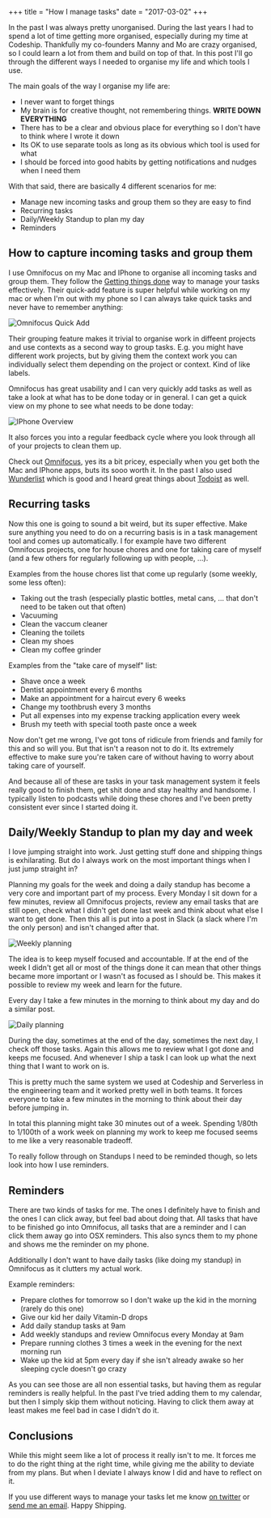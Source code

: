 +++
title = "How I manage tasks"
date = "2017-03-02"
+++

In the past I was always pretty unorganised. During the last years I had to spend a lot of time getting more organised, especially during my time at Codeship. Thankfully my co-founders Manny and Mo are crazy organised, so I could learn a lot from them and build on top of that. In this post I'll go through the different ways I needed to organise my life and which tools I use.

The main goals of the way I organise my life are:

* I never want to forget things
* My brain is for creative thought, not remembering things. **WRITE DOWN EVERYTHING**
* There has to be a clear and obvious place for everything so I don't have to think where I wrote it down
* Its OK to use separate tools as long as its obvious which tool is used for what
* I should be forced into good habits by getting notifications and nudges when I need them

With that said, there are basically 4 different scenarios for me:

* Manage new incoming tasks and group them so they are easy to find
* Recurring tasks
* Daily/Weekly Standup to plan my day
* Reminders

## How to capture incoming tasks and group them

I use Omnifocus on my Mac and IPhone to organise all incoming tasks and group them. They follow the [Getting things done](http://gettingthingsdone.com) way to manage your tasks effectively. Their quick-add feature is super helpful while working on my mac or when I'm out with my phone so I can always take quick tasks and never have to remember anything:

![Omnifocus Quick Add](/img/how-i/task-management/omnifocus-quick-add.png)

Their grouping feature makes it trivial to organise work in diffeent projects and use contexts as a second way to group tasks. E.g. you might have different work projects, but by giving them the context work you can individually select them depending on the project or context. Kind of like labels.

Omnifocus has great usability and I can very quickly add tasks as well as take a look at what has to be done today or in general. I can get a quick view on my phone to see what needs to be done today:

![IPhone Overview](/img/how-i/task-management/iphone-overview.png)

It also forces you into a regular feedback cycle where you look through all of your projects to clean them up.

Check out [Omnifocus](https://www.omnigroup.com/omnifocus), yes its a bit pricey, especially when you get both the Mac and IPhone apps, buts its sooo worth it. In the past I also used [Wunderlist](https://wunderlist.com) which is good and I heard great things about [Todoist](https://todoist.com) as well.

## Recurring tasks

Now this one is going to sound a bit weird, but its super effective. Make sure anything you need to do on a recurring basis is in a task management tool and comes up automatically. I for example have two different Omnifocus projects, one for house chores and one for taking care of myself (and a few others for regularly following up with people, ...).

Examples from the house chores list that come up regularly (some weekly, some less often):

* Taking out the trash (especially plastic bottles, metal cans, ... that don't need to be taken out that often)
* Vacuuming
* Clean the vaccum cleaner
* Cleaning the toilets
* Clean my shoes
* Clean my coffee grinder

Examples from the "take care of myself" list:

* Shave once a week
* Dentist appointment every 6 months
* Make an appointment for a haircut every 6 weeks
* Change my toothbrush every 3 months
* Put all expenses into my expense tracking application every week
* Brush my teeth with special tooth paste once a week

Now don't get me wrong, I've got tons of ridicule from friends and family for this and so will you. But that isn't a reason not to do it. Its extremely effective to make sure you're taken care of without having to worry about taking care of yourself.

And because all of these are tasks in your task management system it feels really good to finish them, get shit done and stay healthy and handsome. I typically listen to podcasts while doing these chores and I've been pretty consistent ever since I started doing it.

## Daily/Weekly Standup to plan my day and week

I love jumping straight into work. Just getting stuff done and shipping things is exhilarating. But do I always work on the most important things when I just jump straight in?

Planning my goals for the week and doing a daily standup has become a very core and important part of my process. Every Monday I sit down for a few minutes, review all Omnifocus projects, review any email tasks that are still open, check what I didn't get done last week and think about what else I want to get done. Then this all is put into a post in Slack (a slack where I'm the only person) and isn't changed after that.

![Weekly planning](/img/how-i/task-management/weekly-planning.png)

The idea is to keep myself focused and accountable. If at the end of the week I didn't get all or most of the things done it can mean that other things became more important or I wasn't as focused as I should be. This makes it possible to review my week and learn for the future.

Every day I take a few minutes in the morning to think about my day and do a similar post.

![Daily planning](/img/how-i/task-management/daily-planning.png)

During the day, sometimes at the end of the day, sometimes the next day, I check off those tasks. Again this allows me to review what I got done and keeps me focused. And whenever I ship a task I can look up what the next thing that I want to work on is.

This is pretty much the same system we used at Codeship and Serverless in the engineering team and it worked pretty well in both teams. It forces everyone to take a few minutes in the morning to think about their day before jumping in.

In total this planning might take 30 minutes out of a week. Spending 1/80th to 1/100th of a work week on planning my work to keep me focused seems to me like a very reasonable tradeoff.

To really follow through on Standups I need to be reminded though, so lets look into how I use reminders.

## Reminders

There are two kinds of tasks for me. The ones I definitely have to finish and the ones I can click away, but feel bad about doing that. All tasks that have to be finished go into Omnifocus, all tasks that are a reminder and I can click them away go into OSX reminders. This also syncs them to my phone and shows me the reminder on my phone.

Additionally I don't want to have daily tasks (like doing my standup) in Omnifocus as it clutters my actual work.

Example reminders:

* Prepare clothes for tomorrow so I don't wake up the kid in the morning (rarely do this one)
* Give our kid her daily Vitamin-D drops
* Add daily standup tasks at 9am
* Add weekly standups and review Omnifocus every Monday at 9am
* Prepare running clothes 3 times a week in the evening for the next morning run
* Wake up the kid at 5pm every day if she isn't already awake so her sleeping cycle doesn't go crazy

As you can see those are all non essential tasks, but having them as regular reminders is really helpful. In the past I've tried adding them to my calendar, but then I simply skip them without noticing. Having to click them away at least makes me feel bad in case I didn't do it.

## Conclusions

While this might seem like a lot of process it really isn't to me. It forces me to do the right thing at the right time, while giving me the ability to deviate from my plans. But when I deviate I always know I did and have to reflect on it.

If you use different ways to manage your tasks let me know [on twitter](https://twitter.com/flomotlik) or [send me an email](mailto:flo@flomotlik.me). Happy Shipping.
